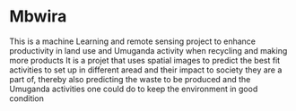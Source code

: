 # Mbwira
This is a machine Learning and remote sensing project to enhance productivity in land use and Umuganda activity when recycling and making more products
It is a projet that uses spatial images to predict the best fit activities to set up in different aread and their impact to society they are a part  of, thereby also predicting the waste to be produced and the Umuganda activities one could do to keep the environment in good condition
